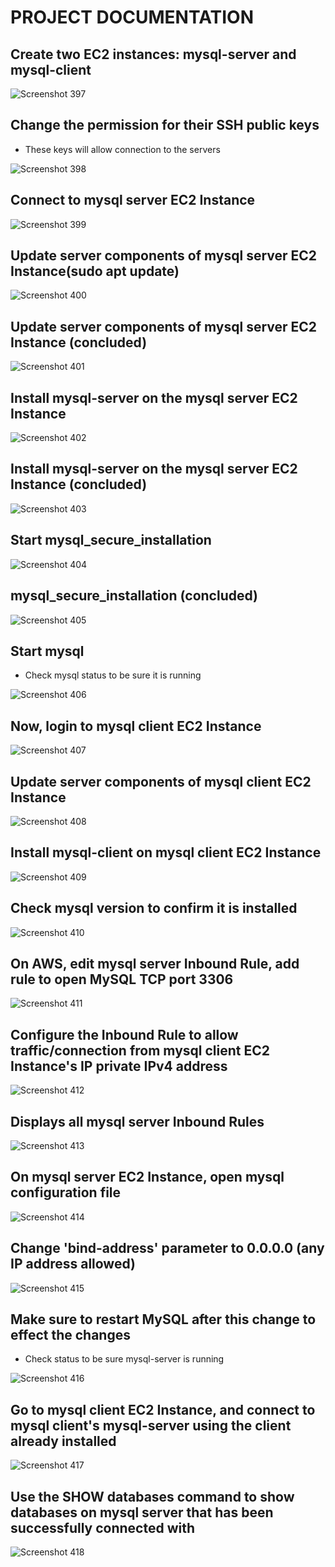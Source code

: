 # PROJECT DOCUMENTATION

## Create two EC2 instances: mysql-server and mysql-client

![Screenshot 397](<img/Screenshot (397).png>)

## Change the permission for their SSH public keys

- These keys will allow connection to the servers

![Screenshot 398](<img/Screenshot (398).png>)

## Connect to mysql server EC2 Instance

![Screenshot 399](<img/Screenshot (399).png>)

## Update server components of mysql server EC2 Instance(sudo apt update)

![Screenshot 400](<img/Screenshot (400).png>)

## Update server components of mysql server EC2 Instance (concluded)

![Screenshot 401](<img/Screenshot (401).png>)

## Install mysql-server on the mysql server EC2 Instance

![Screenshot 402](<img/Screenshot (402).png>)

## Install mysql-server on the mysql server EC2 Instance (concluded)

![Screenshot 403](<img/Screenshot (403).png>)

## Start mysql_secure_installation

![Screenshot 404](<img/Screenshot (404).png>)

## mysql_secure_installation (concluded)

![Screenshot 405](<img/Screenshot (405).png>)

## Start mysql

- Check mysql status to be sure it is running

![Screenshot 406](<img/Screenshot (406).png>)

## Now, login to mysql client EC2 Instance

![Screenshot 407](<img/Screenshot (407).png>)

## Update server components of mysql client EC2 Instance

![Screenshot 408](<img/Screenshot (408).png>)

## Install mysql-client on mysql client EC2 Instance

![Screenshot 409](<img/Screenshot (409).png>)

## Check mysql version to confirm it is installed

![Screenshot 410](<img/Screenshot (410).png>)

## On AWS, edit mysql server Inbound Rule, add rule to open MySQL TCP port 3306

![Screenshot 411](<img/Screenshot (411).png>)

## Configure the Inbound Rule to allow traffic/connection from mysql client EC2 Instance's IP private IPv4 address

![Screenshot 412](<img/Screenshot (412).png>)

## Displays all mysql server Inbound Rules

![Screenshot 413](<img/Screenshot (413).png>)

## On mysql server EC2 Instance, open mysql configuration file

![Screenshot 414](<img/Screenshot (414).png>)

## Change 'bind-address' parameter to 0.0.0.0 (any IP address allowed)

![Screenshot 415](<img/Screenshot (415).png>)

## Make sure to restart MySQL after this change to effect the changes

- Check status to be sure mysql-server is running

![Screenshot 416](<img/Screenshot (416).png>)

## Go to mysql client EC2 Instance, and connect to mysql client's mysql-server using the client already installed

![Screenshot 417](<img/Screenshot (417).png>)

## Use the SHOW databases command to show databases on mysql server that has been successfully connected with

![Screenshot 418](<img/Screenshot (418).png>)
